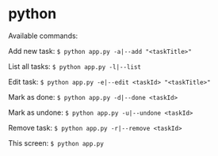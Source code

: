 # python

Available commands:

Add new task:
`$ python app.py -a|--add "<taskTitle>"`

List all tasks:
`$ python app.py -l|--list`

Edit task:
`$ python app.py -e|--edit <taskId> "<taskTitle>"`

Mark as done:
`$ python app.py -d|--done <taskId>`

Mark as undone:
`$ python app.py -u|--undone <taskId>`

Remove task:
`$ python app.py -r|--remove <taskId>`

This screen:
`$ python app.py`
